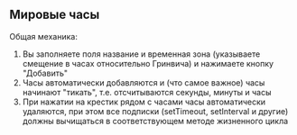 ## Мировые часы

Общая механика:

1. Вы заполняете поля название и временная зона (указываете смещение в часах относительно Гринвича) и нажимаете кнопку "Добавить"
2. Часы автоматически добавляются и (что самое важное) часы начинают "тикать", т.е. отсчитываются секунды, минуты и часы
3. При нажатии на крестик рядом с часами часы автоматически удаляются, при этом все подписки (setTimeout, setInterval и другие) должны вычищаться в соответствующем методе жизненного цикла
